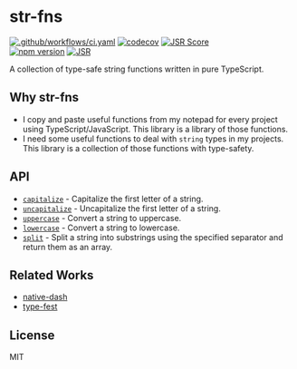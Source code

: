 # str-fns

[![.github/workflows/ci.yaml](https://github.com/ryoppippi/str-fns/actions/workflows/ci.yaml/badge.svg)](https://github.com/ryoppippi/str-fns/actions/workflows/ci.yaml)
[![codecov](https://codecov.io/gh/ryoppippi/str-fns/graph/badge.svg?token=UZW583YFXB)](https://codecov.io/gh/ryoppippi/str-fns)
[![JSR Score](https://jsr.io/badges/@ryoppippi/str-fns/score)](https://jsr.io/@ryoppippi/str-fns)  
[![npm version](https://badgen.net/npm/v/str-fns)](https://www.npmjs.com/package/str-fns)
[![JSR](https://jsr.io/badges/@ryoppippi/str-fns)](https://jsr.io/@ryoppippi/str-fns)



A collection of type-safe string functions written in pure TypeScript.

## Why str-fns

- I copy and paste useful functions from my notepad for every project using
  TypeScript/JavaScript. This library is a library of those functions.
- I need some useful functions to deal with `string` types in my projects. This
  library is a collection of those functions with type-safety.

## API

- [`capitalize`](src/capitalize.ts) - Capitalize the first letter of a string.
- [`uncapitalize`](src/uncapitalize.ts) - Uncapitalize the first letter of a
  string.
- [`uppercase`](src/uppercase.ts) - Convert a string to uppercase.
- [`lowercase`](src/lowercase.ts) - Convert a string to lowercase.
- [`split`](src/split.ts) - Split a string into substrings using the specified
  separator and return them as an array.

## Related Works

- [native-dash](https://github.com/yankeeinlondon/native-dash)
- [type-fest](https://github.com/sindresorhus/type-fest)

## License

MIT
